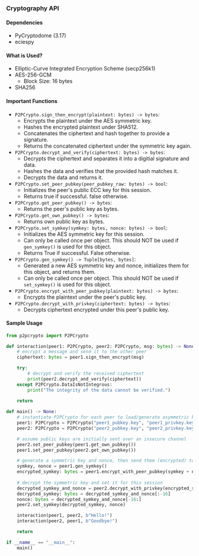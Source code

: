 ### Cryptography API
#### Dependencies
  * PyCryptodome (3.17)
  * eciespy

#### What is Used?
  * Elliptic-Curve Integrated Encryption Scheme (secp256k1)
  * AES-256-GCM
      * Block Size: 16 bytes
  * SHA256

#### Important Functions
  * `P2PCrypto.sign_then_encrypt(plaintext: bytes) -> bytes`:  
      * Encrypts the plaintext under the AES symmetric key.  
      * Hashes the encrypted plaintext under SHA512.  
      * Concatenates the ciphertext and hash together to provide a signature.  
      * Returns the concatenated ciphertext under the symmetric key again.  
  * `P2PCrypto.decrypt_and_verify(ciphertext: bytes) -> bytes`: 
      * Decrypts the ciphertext and separates it into a digitial signature and data.  
      * Hashes the data and verifies that the provided hash matches it.
      * Decrypts the data and returns it.
  * `P2PCrypto.set_peer_pubkey(peer_pubkey_raw: bytes) -> bool`:
      * Initializes the peer's public ECC key for this session.
      * Returns true if successful. false otherwise.
  * `P2PCrypto.get_peer_pubkey() -> bytes`:
      * Returns the peer's public key as bytes.
  * `P2PCrypto.get_own_pubkey() -> bytes`:
      * Returns own public key as bytes.
  * `P2PCrypto.set_symkey(symkey: bytes, nonce: bytes) -> bool`:
      * Initializes the AES symmetric key for this session.
      * Can only be called once per object. This should NOT be used if `gen_symkey()` is used for this object.
      * Returns True if successful. False otherwise.
  * `P2PCrypto.gen_symkey() -> Tuple[bytes, bytes]`:
      * Generated a new AES symmetric key and nonce, initializes them for this object, and returns them.
      * Can only be called once per object. This should NOT be used if `set_symkey()` is used for this object.
  * `P2PCrypto.encrypt_with_peer_pubkey(plaintext: bytes) -> bytes`:
      * Encrypts the plaintext under the peer's public key.
  * `P2PCrypto.decrypt_with_privkey(ciphertext: bytes) -> bytes`:
      * Decrypts ciphertext encrypted under this peer's public key.

#### Sample Usage
```py
from p2pcrypto import P2PCrypto 

def interaction(peer1: P2PCrypto, peer2: P2PCrypto, msg: bytes) -> None:
    # encrypt a message and send it to the other peer
    ciphertext: bytes = peer1.sign_then_encrypt(msg)

    try:
        # decrypt and verify the received ciphertext
        print(peer2.decrypt_and_verify(ciphertext))
    except P2PCrypto.DataIsNotIntegrous:
        print("The integrity of the data cannot be verified.")
    
    return

def main() -> None:
    # instantiate P2PCrypto for each peer to load/generate asymmetric keys
    peer1: P2PCrypto = P2PCrypto("peer1_pubkey.key", "peer1_privkey.key")
    peer2: P2PCrypto = P2PCrypto("peer2_pubkey.key", "peer2_privkey.key")

    # assume public keys are initially sent over an insecure channel
    peer2.set_peer_pubkey(peer1.get_own_pubkey())
    peer1.set_peer_pubkey(peer2.get_own_pubkey())

    # generate a symmetric key and nonce, then send them (encrypted) to the peer
    symkey, nonce = peer1.gen_symkey()
    encrypted_symkey: bytes = peer1.encrypt_with_peer_pubkey(symkey + nonce)
    
    # decrypt the symmetric key and set it for this session
    decrypted_symkey_and_nonce = peer2.decrypt_with_privkey(encrypted_symkey)
    decrypted_symkey: bytes = decrypted_symkey_and_nonce[:-16]
    nonce: bytes = decrypted_symkey_and_nonce[-16:]
    peer2.set_symkey(decrypted_symkey, nonce)

    interaction(peer1, peer2, b"Hello!")
    interaction(peer2, peer1, b"Goodbye!")

    return

if __name__ == "__main__":
    main()
```

